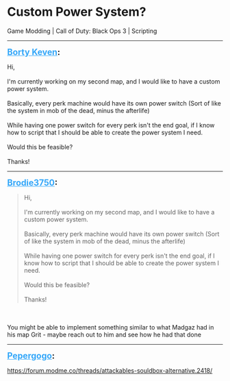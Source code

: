# Custom Power System?
Game Modding | Call of Duty: Black Ops 3 | Scripting

---
<strong style="font-size: 1.4em;"><span style="text-decoration: underline;text-decoration-color: #34a7f9;"><span style="color:#34a7f9;">Borty Keven</span></span>:</strong>

<p>Hi,<br /><br />I&#39;m currently working on my second map, and I would like to have a custom power system.<br /><br />Basically, every perk machine would have its own power switch (Sort of like the system in mob of the dead, minus the afterlife)<br /><br />While having one power switch for every perk isn&#39;t the end goal, if I know how to script that I should be able to create the power system I need.<br /><br />Would this be feasible?<br /><br />Thanks!</p>

---
<strong style="font-size: 1.4em;"><span style="text-decoration: underline;text-decoration-color: #34a7f9;"><span style="color:#34a7f9;">Brodie3750</span></span>:</strong>

<p><blockquote>Hi,<br /><br />I&#39;m currently working on my second map, and I would like to have a custom power system.<br /><br />Basically, every perk machine would have its own power switch (Sort of like the system in mob of the dead, minus the afterlife)<br /><br />While having one power switch for every perk isn&#39;t the end goal, if I know how to script that I should be able to create the power system I need.<br /><br />Would this be feasible?<br /><br />Thanks!<br /></blockquote><br /><br />You might be able to implement something similar to what Madgaz had in his map Grit - maybe reach out to him and see how he had that done</p>

---
<strong style="font-size: 1.4em;"><span style="text-decoration: underline;text-decoration-color: #34a7f9;"><span style="color:#34a7f9;">Pepergogo</span></span>:</strong>

<p><a href="https://forum.modme.co/threads/attackables-souldbox-alternative.2418/">https://forum.modme.co/threads/attackables-souldbox-alternative.2418/</a></p>
